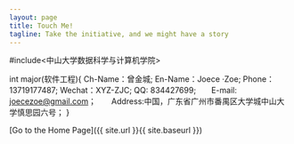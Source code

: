 ```yaml
---
layout: page
title: Touch Me!
tagline: Take the initiative, and we might have a story
---
```


#include<中山大学数据科学与计算机学院>

int major(软件工程){
        Ch-Name：曾金城;
        En-Name：Joece ·Zoe;
        Phone：13719177487;
        Wechat：XYZ-ZJC;
        QQ: 834427699;
        E-mail: joecezoe@gmail.com；
        Address:中国，广东省广州市番禺区大学城中山大学慎思园六号；
} 

[Go to the Home Page]({{ site.url }}{{ site.baseurl }})
